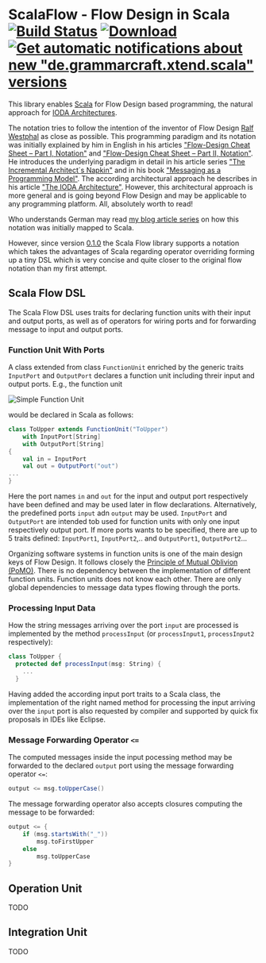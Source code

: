 ScalaFlow - Flow Design in Scala [![Build Status](https://travis-ci.org/kuniss/ScalaFlow.svg?branch=master)](https://travis-ci.org/kuniss/ScalaFlow) [![Download](https://api.bintray.com/packages/kuniss/maven/de.grammarcraft.scala.flow/images/download.svg) ](https://bintray.com/kuniss/maven/de.grammarcraft.scala.flow/_latestVersion) [![Get automatic notifications about new "de.grammarcraft.xtend.scala" versions](https://www.bintray.com/docs/images/bintray_badge_color.png) ](https://bintray.com/kuniss/maven/de.grammarcraft.scala.flow/view?source=watch)
=====================================================================================================================

This library enables [Scala](http://www.scala-lang.org/) for Flow Design based programming, the natural approach for [IODA Architectures](http://geekswithblogs.net/theArchitectsNapkin/archive/2015/04/29/the-ioda-architecture.aspx).

The notation tries to follow the intention of the inventor of Flow Design [Ralf Westphal](http://blog.ralfw.de/) as close as possible. 
This programming paradigm and its notation was initially explained by him in English in his articles 
["Flow-Design Cheat Sheet – Part I, Notation"](http://www.geekswithblogs.net/theArchitectsNapkin/archive/2011/03/19/flow-design-cheat-sheet-ndash-part-i-notation.aspx) and
["Flow-Design Cheat Sheet – Part II, Notation"](http://www.geekswithblogs.net/theArchitectsNapkin/archive/2011/03/20/flow-design-cheat-sheet-ndash-part-ii-translation.aspx).
He introduces the underlying paradigm in detail in his article series ["The Incremental Architect´s Napkin"](http://geekswithblogs.net/theArchitectsNapkin/category/19718.aspx) and in his book ["Messaging as a Programming Model"](https://leanpub.com/messaging_as_a_programming_model).
The according architectural approach he describes in his article ["The IODA Architecture"](http://geekswithblogs.net/theArchitectsNapkin/archive/2015/04/29/the-ioda-architecture.aspx). However, this architectural approach is more general and is going beyond Flow Design and may be applicable to any programming platform.
All, absolutely worth to read!

Who understands German may read [my blog article series](http://blog.grammarcraft.de/2013/04/26/treppengeplatscher/)
on how this notation was initially mapped to Scala.

However, since version [0.1.0](https://github.com/kuniss/ScalaFlow/releases/tag/0.1.0) the Scala Flow library 
supports a notation which takes the advantages of Scala regarding operator overriding forming up a tiny DSL which is very concise and 
quite closer to the original flow notation than my first attempt.

## Scala Flow DSL

The Scala Flow DSL uses traits for declaring function units with their input and output ports, as well as of operators for wiring ports and for forwarding message to input and output ports.

### Function Unit With Ports

A class extended from class `FunctionUnit` enriched by the generic traits `InputPort` and `OutputPort` declares a function unit including threir input and output ports.
E.g., the function unit

![Simple Function Unit](http://blog.grammarcraft.de/wp-content/uploads/2013/03/Bild3-ToUpper.png)

would be declared in Scala as follows:
```scala
class ToUpper extends FunctionUnit("ToUpper") 
	with InputPort[String] 
	with OutputPort[String]
{
	val in = InputPort
	val out = OutputPort("out")
...
}
```
Here the port names `in` and `out` for the input and output port respectively have been defined and may be used later in flow declarations. Alternatively, the predefined ports `input` adn `output` may be used. `InputPort` and `OutputPort` are intended tob used for function units with only one input respectively output port. If more ports wants to be specified, there are up to 5 traits defined: `InputPort1`, `InputPort2`,.. and `OutputPort1`, `OutputPort2`... 

Organizing software systems in function units is one of the main design keys of Flow Design. It follows closely the [Principle of Mutual Oblivion (PoMO)](http://geekswithblogs.net/theArchitectsNapkin/archive/2014/08/24/the-incremental-architectrsquos-napkin---5---design-functions-for.aspx). There is no dependency between the implementation of different function units. Function units does not know each other. There are only global dependencies to message data types flowing through the ports.


### Processing Input Data

How the string messages arriving over the port `input` are processed is implemented by the method `processInput` (or `processInput1`, `processInput2` respectively):
```scala
class ToUpper {
  protected def processInput(msg: String) {
    ...
  }
```
Having added the according input port traits to a Scala class, the implementation of the right named method for processing the input arriving over the `input` port is also requested by compiler and supported by quick fix proposals in IDEs like Eclipse.


### Message Forwarding Operator `<=`

The computed messages inside the input pocessing method may be forwarded to the declared `output` port using the message forwarding operator `<=`:

```scala
output <= msg.toUpperCase()
``` 

The message forwarding operator also accepts closures computing the message to be forwarded:

```scala
output <= {
    if (msg.startsWith("_"))
        msg.toFirstUpper
    else
        msg.toUpperCase
}
``` 

## Operation Unit

TODO

## Integration Unit

TODO
